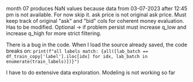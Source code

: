 

month 07 produces NaN values because data from 03-07-2023 after 12:45 pm is not available. For now skip it.
ask price is not original ask price. Must keep track of original "ask" and "bid" cols for coherent money evaluation. Has to be modified.
Optional -> if problem persist must increase q_low and increase q_high for more strict filtering.

There is a bug in the code. When I load the source already saved, the code breaks on:
`print(f"all labels match: {all([lab_batch == df_train_copy['label'].iloc[idx] for idx, lab_batch in enumerate(train_labels)])}")`

I have to do extensive data exploration. Modeling is not working so far